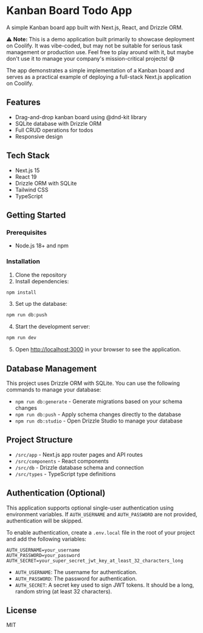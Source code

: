 # Kanban Board Todo App

A simple Kanban board app built with Next.js, React, and Drizzle ORM.

⚠️ **Note:** This is a demo application built primarily to showcase deployment on Coolify. It was vibe-coded, but may not be suitable for serious task management or production use. Feel free to play around with it, but maybe don't use it to manage your company's mission-critical projects! 😅

The app demonstrates a simple implementation of a Kanban board and serves as a practical example of deploying a full-stack Next.js application on Coolify.


## Features

- Drag-and-drop kanban board using @dnd-kit library
- SQLite database with Drizzle ORM
- Full CRUD operations for todos
- Responsive design

## Tech Stack

- Next.js 15
- React 19
- Drizzle ORM with SQLite
- Tailwind CSS
- TypeScript

## Getting Started

### Prerequisites

- Node.js 18+ and npm

### Installation

1. Clone the repository
2. Install dependencies:

```bash
npm install
```

3. Set up the database:

```bash
npm run db:push
```

4. Start the development server:

```bash
npm run dev
```

5. Open [http://localhost:3000](http://localhost:3000) in your browser to see the application.

## Database Management

This project uses Drizzle ORM with SQLite. You can use the following commands to manage your database:

- `npm run db:generate` - Generate migrations based on your schema changes
- `npm run db:push` - Apply schema changes directly to the database
- `npm run db:studio` - Open Drizzle Studio to manage your database

## Project Structure

- `/src/app` - Next.js app router pages and API routes
- `/src/components` - React components
- `/src/db` - Drizzle database schema and connection
- `/src/types` - TypeScript type definitions

## Authentication (Optional)

This application supports optional single-user authentication using environment variables. If `AUTH_USERNAME` and `AUTH_PASSWORD` are not provided, authentication will be skipped.

To enable authentication, create a `.env.local` file in the root of your project and add the following variables:

```
AUTH_USERNAME=your_username
AUTH_PASSWORD=your_password
AUTH_SECRET=your_super_secret_jwt_key_at_least_32_characters_long
```

- `AUTH_USERNAME`: The username for authentication.
- `AUTH_PASSWORD`: The password for authentication.
- `AUTH_SECRET`: A secret key used to sign JWT tokens. It should be a long, random string (at least 32 characters).

## License

MIT
